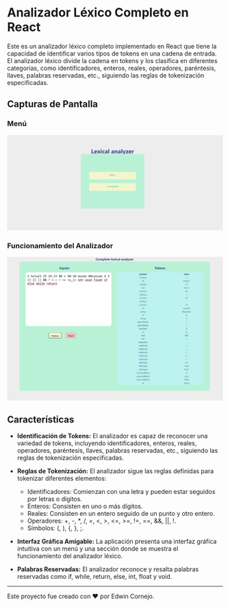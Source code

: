 # Analizador Léxico Completo en React

Este es un analizador léxico completo implementado en React que tiene la capacidad de identificar varios tipos de tokens en una cadena de entrada. El analizador léxico divide la cadena en tokens y los clasifica en diferentes categorías, como identificadores, enteros, reales, operadores, paréntesis, llaves, palabras reservadas, etc., siguiendo las reglas de tokenización especificadas.

## Capturas de Pantalla

### Menú
![Menú](https://github.com/ed-corne/ProyectoSemTraductores2/blob/main/src/assets/menu_lexico.png)

### Funcionamiento del Analizador
![Funcionamiento del Analizador](https://github.com/ed-corne/ProyectoSemTraductores2/blob/main/src/assets/cmplete_lexico.png)


## Características

- **Identificación de Tokens:** El analizador es capaz de reconocer una variedad de tokens, incluyendo identificadores, enteros, reales, operadores, paréntesis, llaves, palabras reservadas, etc., siguiendo las reglas de tokenización especificadas.

- **Reglas de Tokenización:** El analizador sigue las reglas definidas para tokenizar diferentes elementos:
  - Identificadores: Comienzan con una letra y pueden estar seguidos por letras o dígitos.
  - Enteros: Consisten en uno o más dígitos.
  - Reales: Consisten en un entero seguido de un punto y otro entero.
  - Operadores: +, -, *, /, =, <, >, <=, >=, !=, ==, &&, ||, !.
  - Símbolos: (, ), {, }, ;.

- **Interfaz Gráfica Amigable:** La aplicación presenta una interfaz gráfica intuitiva con un menú y una sección donde se muestra el funcionamiento del analizador léxico.

- **Palabras Reservadas:** El analizador reconoce y resalta palabras reservadas como if, while, return, else, int, float y void.

---

Este proyecto fue creado con ❤️ por Edwin Cornejo.
